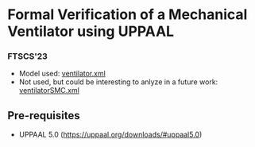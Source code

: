 # Formal Verification of a Mechanical Ventilator using UPPAAL
### FTSCS'23
- Model used: [ventilator.xml](ventilator.xml)
- Not used, but could be interesting to anlyze in a future work: [ventilatorSMC.xml](ventilatorSMC.xml)
## Pre-requisites
- UPPAAL 5.0 (https://uppaal.org/downloads/#uppaal5.0)
